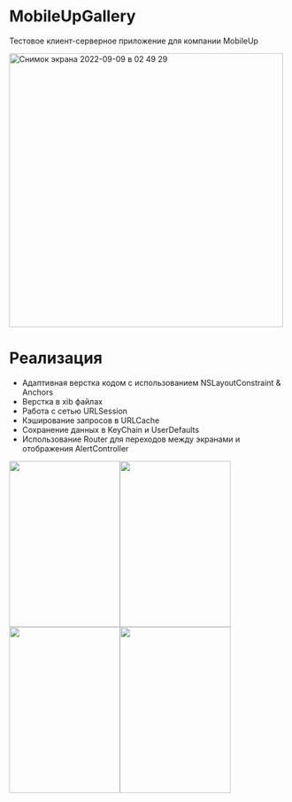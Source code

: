 # MobileUpGallery
Тестовое клиент-серверное приложение для компании MobileUp

<img width="495" alt="Снимок экрана 2022-09-09 в 02 49 29" src="https://user-images.githubusercontent.com/83715610/189245097-0d35c60d-4bd2-4e34-a877-3b417d4a2903.png">


# Реализация
- Адаптивная верстка кодом с использованием NSLayoutConstraint & Anchors
- Верстка в xib файлах
- Работа с сетью URLSession
- Кэширование запросов в URLCache
- Сохранение данных в KeyChain и UserDefaults
- Использование Router для переходов между экранами и отображения AlertController


<img src="https://user-images.githubusercontent.com/83715610/189245192-d3f7c1a1-9074-41fb-bd01-fdd3c80a9dbd.png" width="200" height="300"><img src="https://user-images.githubusercontent.com/83715610/189245203-306099bd-dce4-4658-a99c-31a9fee042aa.png" width="200" height="300"><img src="https://user-images.githubusercontent.com/83715610/189245720-9c1662b3-3343-4e96-a795-3019cc858cbe.png" width="200" height="300"><img src="https://user-images.githubusercontent.com/83715610/189245727-d5f4db0a-6b48-4c02-ba7f-0f0c2b3dd4d0.png" width="200" height="300">
